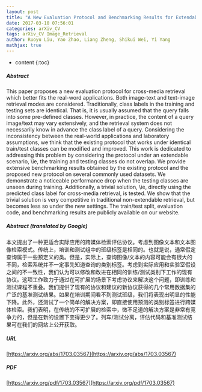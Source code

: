 ```yaml
---
layout: post
title: "A New Evaluation Protocol and Benchmarking Results for Extendable Cross-media Retrieval"
date: 2017-03-10 07:56:01
categories: arXiv_CV
tags: arXiv_CV Image_Retrieval
author: Ruoyu Liu, Yao Zhao, Liang Zheng, Shikui Wei, Yi Yang
mathjax: true
---
```


* content
{:toc}

##### Abstract
This paper proposes a new evaluation protocol for cross-media retrieval which better fits the real-word applications. Both image-text and text-image retrieval modes are considered. Traditionally, class labels in the training and testing sets are identical. That is, it is usually assumed that the query falls into some pre-defined classes. However, in practice, the content of a query image/text may vary extensively, and the retrieval system does not necessarily know in advance the class label of a query. Considering the inconsistency between the real-world applications and laboratory assumptions, we think that the existing protocol that works under identical train/test classes can be modified and improved. This work is dedicated to addressing this problem by considering the protocol under an extendable scenario, \ie, the training and testing classes do not overlap. We provide extensive benchmarking results obtained by the existing protocol and the proposed new protocol on several commonly used datasets. We demonstrate a noticeable performance drop when the testing classes are unseen during training. Additionally, a trivial solution, \ie, directly using the predicted class label for cross-media retrieval, is tested. We show that the trivial solution is very competitive in traditional non-extendable retrieval, but becomes less so under the new settings. The train/test split, evaluation code, and benchmarking results are publicly available on our website.

##### Abstract (translated by Google)
本文提出了一种更适合实际应用的跨媒体检索评估协议。考虑到图像文本和文本图像检索模式。传统上，培训和测试组中的班级标签是相同的。也就是说，通常假定查询属于一些预定义的类。但是，实际上，查询图像/文本的内容可能会有很大的不同，检索系统并不一定事先知道查询的类别标签。考虑到实际应用和实验室假设之间的不一致性，我们认为可以修改和改进在相同的训练/测试类别下工作的现有协议。这项工作致力于通过在可扩展的场景下考虑协议来解决这个问题，即训练和测试课程不重叠。我们提供了现有的协议和建议的新协议获得的几个常用数据集的广泛的基准测试结果。如果在培训期间看不到测试班级，我们将表现出明显的性能下降。此外，还测试了一个简单的解决方案，即直接使用预测的类别标签进行跨媒体检索。我们表明，在传统的不可扩展的检索中，微不足道的解决方案是非常有竞争力的，但是在新的设置下变得更少了。列车/测试分离，评估代码和基准测试结果可在我们的网站上公开获取。

##### URL
[https://arxiv.org/abs/1703.03567](https://arxiv.org/abs/1703.03567)

##### PDF
[https://arxiv.org/pdf/1703.03567](https://arxiv.org/pdf/1703.03567)

